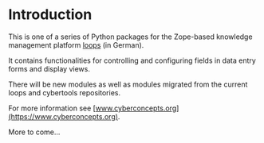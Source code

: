 # Introduction

This is one of a series of Python packages for
the Zope-based knowledge management platform 
[loops](http://www.cyberconcepts.de) (in German).

It contains functionalities for controlling and 
configuring fields in data entry forms and display views. 

There will be new modules as well as modules migrated from 
the current loops and cybertools repositories.

For more information see
[www.cyberconcepts.org](https://www.cyberconcepts.org).

More to come...
